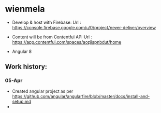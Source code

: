 # wienmela
- Develop & host with Firebase:
	Url : https://console.firebase.google.com/u/0/project/never-deliver/overview
- Content will be from Contentful API
	Url : https://app.contentful.com/spaces/aozjispnbdut/home

- Angular 8

## Work history:
### 05-Apr
 * Created angular project as per https://github.com/angular/angularfire/blob/master/docs/install-and-setup.md
 * 